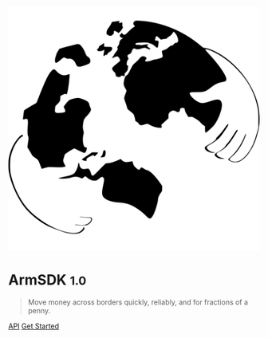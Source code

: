 <!-- _coverpage.md -->

![logo](_media/logo-w.svg ':no-zoom')

# ArmSDK <small>1.0</small>

> Move money across borders quickly, reliably, and for fractions of a penny.

[API](https://armnetwork.github.io/arm-sdk/)
[Get Started](docs/overview#overview)
